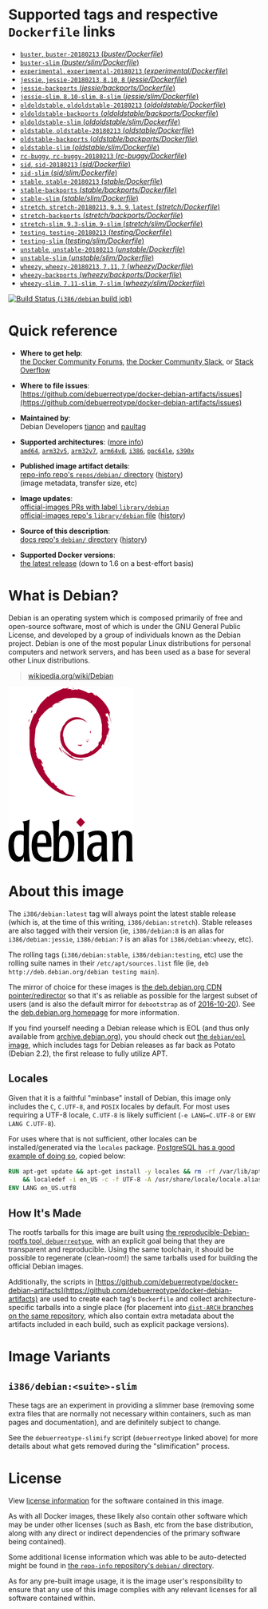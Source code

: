 <!--

********************************************************************************

WARNING:

    DO NOT EDIT "debian/README.md"

    IT IS AUTO-GENERATED

    (from the other files in "debian/" combined with a set of templates)

********************************************************************************

-->

# Supported tags and respective `Dockerfile` links

-	[`buster`, `buster-20180213` (*buster/Dockerfile*)](https://github.com/debuerreotype/docker-debian-artifacts/blob/67a0101a76eed558d4b61a484a27c9f9d7a119f4/buster/Dockerfile)
-	[`buster-slim` (*buster/slim/Dockerfile*)](https://github.com/debuerreotype/docker-debian-artifacts/blob/67a0101a76eed558d4b61a484a27c9f9d7a119f4/buster/slim/Dockerfile)
-	[`experimental`, `experimental-20180213` (*experimental/Dockerfile*)](https://github.com/debuerreotype/docker-debian-artifacts/blob/67a0101a76eed558d4b61a484a27c9f9d7a119f4/experimental/Dockerfile)
-	[`jessie`, `jessie-20180213`, `8.10`, `8` (*jessie/Dockerfile*)](https://github.com/debuerreotype/docker-debian-artifacts/blob/67a0101a76eed558d4b61a484a27c9f9d7a119f4/jessie/Dockerfile)
-	[`jessie-backports` (*jessie/backports/Dockerfile*)](https://github.com/debuerreotype/docker-debian-artifacts/blob/67a0101a76eed558d4b61a484a27c9f9d7a119f4/jessie/backports/Dockerfile)
-	[`jessie-slim`, `8.10-slim`, `8-slim` (*jessie/slim/Dockerfile*)](https://github.com/debuerreotype/docker-debian-artifacts/blob/67a0101a76eed558d4b61a484a27c9f9d7a119f4/jessie/slim/Dockerfile)
-	[`oldoldstable`, `oldoldstable-20180213` (*oldoldstable/Dockerfile*)](https://github.com/debuerreotype/docker-debian-artifacts/blob/67a0101a76eed558d4b61a484a27c9f9d7a119f4/oldoldstable/Dockerfile)
-	[`oldoldstable-backports` (*oldoldstable/backports/Dockerfile*)](https://github.com/debuerreotype/docker-debian-artifacts/blob/67a0101a76eed558d4b61a484a27c9f9d7a119f4/oldoldstable/backports/Dockerfile)
-	[`oldoldstable-slim` (*oldoldstable/slim/Dockerfile*)](https://github.com/debuerreotype/docker-debian-artifacts/blob/67a0101a76eed558d4b61a484a27c9f9d7a119f4/oldoldstable/slim/Dockerfile)
-	[`oldstable`, `oldstable-20180213` (*oldstable/Dockerfile*)](https://github.com/debuerreotype/docker-debian-artifacts/blob/67a0101a76eed558d4b61a484a27c9f9d7a119f4/oldstable/Dockerfile)
-	[`oldstable-backports` (*oldstable/backports/Dockerfile*)](https://github.com/debuerreotype/docker-debian-artifacts/blob/67a0101a76eed558d4b61a484a27c9f9d7a119f4/oldstable/backports/Dockerfile)
-	[`oldstable-slim` (*oldstable/slim/Dockerfile*)](https://github.com/debuerreotype/docker-debian-artifacts/blob/67a0101a76eed558d4b61a484a27c9f9d7a119f4/oldstable/slim/Dockerfile)
-	[`rc-buggy`, `rc-buggy-20180213` (*rc-buggy/Dockerfile*)](https://github.com/debuerreotype/docker-debian-artifacts/blob/67a0101a76eed558d4b61a484a27c9f9d7a119f4/rc-buggy/Dockerfile)
-	[`sid`, `sid-20180213` (*sid/Dockerfile*)](https://github.com/debuerreotype/docker-debian-artifacts/blob/67a0101a76eed558d4b61a484a27c9f9d7a119f4/sid/Dockerfile)
-	[`sid-slim` (*sid/slim/Dockerfile*)](https://github.com/debuerreotype/docker-debian-artifacts/blob/67a0101a76eed558d4b61a484a27c9f9d7a119f4/sid/slim/Dockerfile)
-	[`stable`, `stable-20180213` (*stable/Dockerfile*)](https://github.com/debuerreotype/docker-debian-artifacts/blob/67a0101a76eed558d4b61a484a27c9f9d7a119f4/stable/Dockerfile)
-	[`stable-backports` (*stable/backports/Dockerfile*)](https://github.com/debuerreotype/docker-debian-artifacts/blob/67a0101a76eed558d4b61a484a27c9f9d7a119f4/stable/backports/Dockerfile)
-	[`stable-slim` (*stable/slim/Dockerfile*)](https://github.com/debuerreotype/docker-debian-artifacts/blob/67a0101a76eed558d4b61a484a27c9f9d7a119f4/stable/slim/Dockerfile)
-	[`stretch`, `stretch-20180213`, `9.3`, `9`, `latest` (*stretch/Dockerfile*)](https://github.com/debuerreotype/docker-debian-artifacts/blob/67a0101a76eed558d4b61a484a27c9f9d7a119f4/stretch/Dockerfile)
-	[`stretch-backports` (*stretch/backports/Dockerfile*)](https://github.com/debuerreotype/docker-debian-artifacts/blob/67a0101a76eed558d4b61a484a27c9f9d7a119f4/stretch/backports/Dockerfile)
-	[`stretch-slim`, `9.3-slim`, `9-slim` (*stretch/slim/Dockerfile*)](https://github.com/debuerreotype/docker-debian-artifacts/blob/67a0101a76eed558d4b61a484a27c9f9d7a119f4/stretch/slim/Dockerfile)
-	[`testing`, `testing-20180213` (*testing/Dockerfile*)](https://github.com/debuerreotype/docker-debian-artifacts/blob/67a0101a76eed558d4b61a484a27c9f9d7a119f4/testing/Dockerfile)
-	[`testing-slim` (*testing/slim/Dockerfile*)](https://github.com/debuerreotype/docker-debian-artifacts/blob/67a0101a76eed558d4b61a484a27c9f9d7a119f4/testing/slim/Dockerfile)
-	[`unstable`, `unstable-20180213` (*unstable/Dockerfile*)](https://github.com/debuerreotype/docker-debian-artifacts/blob/67a0101a76eed558d4b61a484a27c9f9d7a119f4/unstable/Dockerfile)
-	[`unstable-slim` (*unstable/slim/Dockerfile*)](https://github.com/debuerreotype/docker-debian-artifacts/blob/67a0101a76eed558d4b61a484a27c9f9d7a119f4/unstable/slim/Dockerfile)
-	[`wheezy`, `wheezy-20180213`, `7.11`, `7` (*wheezy/Dockerfile*)](https://github.com/debuerreotype/docker-debian-artifacts/blob/67a0101a76eed558d4b61a484a27c9f9d7a119f4/wheezy/Dockerfile)
-	[`wheezy-backports` (*wheezy/backports/Dockerfile*)](https://github.com/debuerreotype/docker-debian-artifacts/blob/67a0101a76eed558d4b61a484a27c9f9d7a119f4/wheezy/backports/Dockerfile)
-	[`wheezy-slim`, `7.11-slim`, `7-slim` (*wheezy/slim/Dockerfile*)](https://github.com/debuerreotype/docker-debian-artifacts/blob/67a0101a76eed558d4b61a484a27c9f9d7a119f4/wheezy/slim/Dockerfile)

[![Build Status](https://doi-janky.infosiftr.net/job/multiarch/job/i386/job/debian/badge/icon) (`i386/debian` build job)](https://doi-janky.infosiftr.net/job/multiarch/job/i386/job/debian/)

# Quick reference

-	**Where to get help**:  
	[the Docker Community Forums](https://forums.docker.com/), [the Docker Community Slack](https://blog.docker.com/2016/11/introducing-docker-community-directory-docker-community-slack/), or [Stack Overflow](https://stackoverflow.com/search?tab=newest&q=docker)

-	**Where to file issues**:  
	[https://github.com/debuerreotype/docker-debian-artifacts/issues](https://github.com/debuerreotype/docker-debian-artifacts/issues)

-	**Maintained by**:  
	Debian Developers [tianon](https://qa.debian.org/developer.php?login=tianon) and [paultag](https://qa.debian.org/developer.php?login=paultag)

-	**Supported architectures**: ([more info](https://github.com/docker-library/official-images#architectures-other-than-amd64))  
	[`amd64`](https://hub.docker.com/r/amd64/debian/), [`arm32v5`](https://hub.docker.com/r/arm32v5/debian/), [`arm32v7`](https://hub.docker.com/r/arm32v7/debian/), [`arm64v8`](https://hub.docker.com/r/arm64v8/debian/), [`i386`](https://hub.docker.com/r/i386/debian/), [`ppc64le`](https://hub.docker.com/r/ppc64le/debian/), [`s390x`](https://hub.docker.com/r/s390x/debian/)

-	**Published image artifact details**:  
	[repo-info repo's `repos/debian/` directory](https://github.com/docker-library/repo-info/blob/master/repos/debian) ([history](https://github.com/docker-library/repo-info/commits/master/repos/debian))  
	(image metadata, transfer size, etc)

-	**Image updates**:  
	[official-images PRs with label `library/debian`](https://github.com/docker-library/official-images/pulls?q=label%3Alibrary%2Fdebian)  
	[official-images repo's `library/debian` file](https://github.com/docker-library/official-images/blob/master/library/debian) ([history](https://github.com/docker-library/official-images/commits/master/library/debian))

-	**Source of this description**:  
	[docs repo's `debian/` directory](https://github.com/docker-library/docs/tree/master/debian) ([history](https://github.com/docker-library/docs/commits/master/debian))

-	**Supported Docker versions**:  
	[the latest release](https://github.com/docker/docker-ce/releases/latest) (down to 1.6 on a best-effort basis)

# What is Debian?

Debian is an operating system which is composed primarily of free and open-source software, most of which is under the GNU General Public License, and developed by a group of individuals known as the Debian project. Debian is one of the most popular Linux distributions for personal computers and network servers, and has been used as a base for several other Linux distributions.

> [wikipedia.org/wiki/Debian](https://en.wikipedia.org/wiki/Debian)

![logo](https://raw.githubusercontent.com/docker-library/docs/b449be7df57e9ed9086bb5821bfb5d6cdc5d67a4/debian/logo.png)

# About this image

The `i386/debian:latest` tag will always point the latest stable release (which is, at the time of this writing, `i386/debian:stretch`). Stable releases are also tagged with their version (ie, `i386/debian:8` is an alias for `i386/debian:jessie`, `i386/debian:7` is an alias for `i386/debian:wheezy`, etc).

The rolling tags (`i386/debian:stable`, `i386/debian:testing`, etc) use the rolling suite names in their `/etc/apt/sources.list` file (ie, `deb http://deb.debian.org/debian testing main`).

The mirror of choice for these images is [the deb.debian.org CDN pointer/redirector](https://deb.debian.org) so that it's as reliable as possible for the largest subset of users (and is also the default mirror for `debootstrap` as of [2016-10-20](https://anonscm.debian.org/cgit/d-i/debootstrap.git/commit/?id=9e8bc60ad1ccf3a25ce7890526b70059f3e770de)). See the [deb.debian.org homepage](https://deb.debian.org) for more information.

If you find yourself needing a Debian release which is EOL (and thus only available from [archive.debian.org](http://archive.debian.org)), you should check out [the `debian/eol` image](https://hub.docker.com/r/debian/eol/), which includes tags for Debian releases as far back as Potato (Debian 2.2), the first release to fully utilize APT.

## Locales

Given that it is a faithful "minbase" install of Debian, this image only includes the `C`, `C.UTF-8`, and `POSIX` locales by default. For most uses requiring a UTF-8 locale, `C.UTF-8` is likely sufficient (`-e LANG=C.UTF-8` or `ENV LANG C.UTF-8`).

For uses where that is not sufficient, other locales can be installed/generated via the `locales` package. [PostgreSQL has a good example of doing so](https://github.com/docker-library/postgres/blob/69bc540ecfffecce72d49fa7e4a46680350037f9/9.6/Dockerfile#L21-L24), copied below:

```dockerfile
RUN apt-get update && apt-get install -y locales && rm -rf /var/lib/apt/lists/* \
	&& localedef -i en_US -c -f UTF-8 -A /usr/share/locale/locale.alias en_US.UTF-8
ENV LANG en_US.utf8
```

## How It's Made

The rootfs tarballs for this image are built using [the reproducible-Debian-rootfs tool, `debuerreotype`](https://github.com/debuerreotype/debuerreotype), with an explicit goal being that they are transparent and reproducible. Using the same toolchain, it should be possible to regenerate (clean-room!) the same tarballs used for building the official Debian images.

Additionally, the scripts in [https://github.com/debuerreotype/docker-debian-artifacts](https://github.com/debuerreotype/docker-debian-artifacts) are used to create each tag's `Dockerfile` and collect architecture-specific tarballs into a single place (for placement into [`dist-ARCH` branches on the same repository](https://github.com/debuerreotype/docker-debian-artifacts/branches), which also contain extra metadata about the artifacts included in each build, such as explicit package versions).

# Image Variants

## `i386/debian:<suite>-slim`

These tags are an experiment in providing a slimmer base (removing some extra files that are normally not necessary within containers, such as man pages and documentation), and are definitely subject to change.

See the `debuerreotype-slimify` script (`debuerreotype` linked above) for more details about what gets removed during the "slimification" process.

# License

View [license information](https://www.debian.org/social_contract#guidelines) for the software contained in this image.

As with all Docker images, these likely also contain other software which may be under other licenses (such as Bash, etc from the base distribution, along with any direct or indirect dependencies of the primary software being contained).

Some additional license information which was able to be auto-detected might be found in [the `repo-info` repository's `debian/` directory](https://github.com/docker-library/repo-info/tree/master/repos/debian).

As for any pre-built image usage, it is the image user's responsibility to ensure that any use of this image complies with any relevant licenses for all software contained within.
